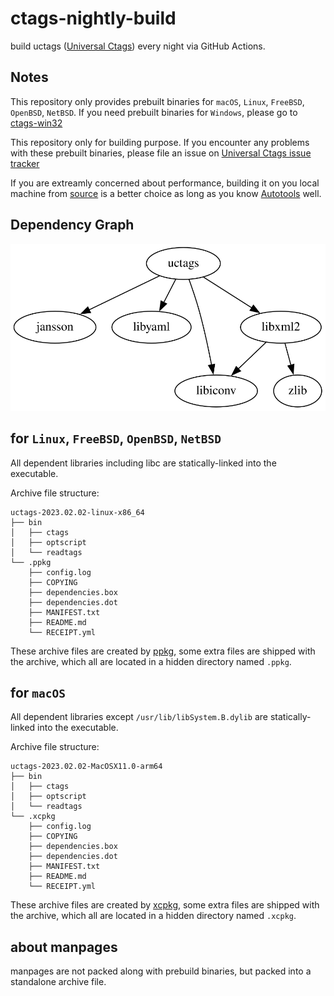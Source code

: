 # ctags-nightly-build
build uctags ([Universal Ctags](https://github.com/universal-ctags/ctags)) every night via GitHub Actions.


## Notes

This repository only provides prebuilt binaries for `macOS`, `Linux`, `FreeBSD`, `OpenBSD`, `NetBSD`. If you need prebuilt binaries for `Windows`, please go to [ctags-win32](https://github.com/universal-ctags/ctags-win32)

This repository only for building purpose. If you encounter any problems with these prebuilt binaries, please file an issue on [Universal Ctags issue tracker](https://github.com/universal-ctags/ctags/issues)

If you are extreamly concerned about performance, building it on you local machine from [source](https://github.com/universal-ctags/ctags) is a better choice as long as you know [Autotools](https://www.gnu.org/software/automake/manual/html_node/Autotools-Introduction.html) well.

## Dependency Graph
<img src="uctags-dependencies.svg" alt="dependencies" >

## for `Linux`, `FreeBSD`, `OpenBSD`, `NetBSD`
All dependent libraries including libc are statically-linked into the executable.

Archive file structure:
```
uctags-2023.02.02-linux-x86_64
├── bin
│   ├── ctags
│   ├── optscript
│   └── readtags
└── .ppkg
    ├── config.log
    ├── COPYING
    ├── dependencies.box
    ├── dependencies.dot
    ├── MANIFEST.txt
    ├── README.md
    └── RECEIPT.yml
```

These archive files are created by [ppkg](https://github.com/leleliu008/ppkg), some extra files are shipped with the archive, which all are located in a hidden directory named `.ppkg`.

## for `macOS`
All dependent libraries except `/usr/lib/libSystem.B.dylib` are statically-linked into the executable.

Archive file structure:
```
uctags-2023.02.02-MacOSX11.0-arm64
├── bin
│   ├── ctags
│   ├── optscript
│   └── readtags
└── .xcpkg
    ├── config.log
    ├── COPYING
    ├── dependencies.box
    ├── dependencies.dot
    ├── MANIFEST.txt
    ├── README.md
    └── RECEIPT.yml
```

These archive files are created by [xcpkg](https://github.com/leleliu008/xcpkg), some extra files are shipped with the archive, which all are located in a hidden directory named `.xcpkg`.

## about manpages
manpages are not packed along with prebuild binaries, but packed into a standalone archive file.

